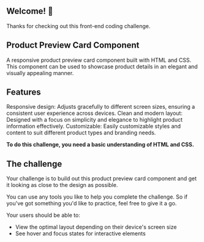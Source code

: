 ## Welcome! 👋

Thanks for checking out this front-end coding challenge.

## Product Preview Card Component

A responsive product preview card component built with HTML and CSS. This component can be used to showcase product details in an elegant and visually appealing manner.

## Features

Responsive design: Adjusts gracefully to different screen sizes, ensuring a consistent user experience across devices.
Clean and modern layout: Designed with a focus on simplicity and elegance to highlight product information effectively.
Customizable: Easily customizable styles and content to suit different product types and branding needs.

**To do this challenge, you need a basic understanding of HTML and CSS.**

## The challenge

Your challenge is to build out this product preview card component and get it looking as close to the design as possible.

You can use any tools you like to help you complete the challenge. So if you've got something you'd like to practice, feel free to give it a go.

Your users should be able to:

- View the optimal layout depending on their device's screen size
- See hover and focus states for interactive elements
